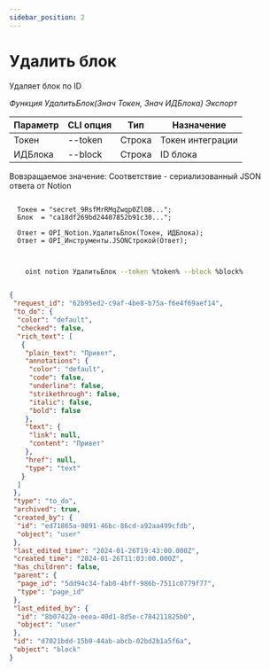 ```yaml
---
sidebar_position: 2
---
```


# Удалить блок
Удаляет блок по ID

*Функция УдалитьБлок(Знач Токен, Знач ИДБлока) Экспорт*

  | Параметр | CLI опция | Тип | Назначение |
  |-|-|-|-|
  | Токен | --token | Строка | Токен интеграции |
  | ИДБлока | --block | Строка | ID блока |
  
  Вовзращаемое значение: Соответствие - сериализованный JSON ответа от Notion

```bsl title="Пример кода"
	
  Токен = "secret_9RsfMrRMqZwqp0Zl0B...";
  Блок  = "ca18df269bd24407852b91c30...";

  Ответ = OPI_Notion.УдалитьБлок(Токен, ИДБлока);
  Ответ = OPI_Инструменты.JSONСтрокой(Ответ);                                
	
```

```sh title="Пример команд CLI"

    oint notion УдалитьБлок --token %token% --block %block%

```

```json title="Результат"

{
 "request_id": "62b95ed2-c9af-4be8-b75a-f6e4f69aef14",
 "to_do": {
  "color": "default",
  "checked": false,
  "rich_text": [
   {
    "plain_text": "Привет",
    "annotations": {
     "color": "default",
     "code": false,
     "underline": false,
     "strikethrough": false,
     "italic": false,
     "bold": false
    },
    "text": {
     "link": null,
     "content": "Привет"
    },
    "href": null,
    "type": "text"
   }
  ]
 },
 "type": "to_do",
 "archived": true,
 "created_by": {
  "id": "ed71865a-9891-46bc-86cd-a92aa499cfdb",
  "object": "user"
 },
 "last_edited_time": "2024-01-26T19:43:00.000Z",
 "created_time": "2024-01-26T11:03:00.000Z",
 "has_children": false,
 "parent": {
  "page_id": "5dd94c34-fab0-4bff-986b-7511c0779f77",
  "type": "page_id"
 },
 "last_edited_by": {
  "id": "8b07422e-eeea-40d1-8d5e-c784211825b0",
  "object": "user"
 },
 "id": "d7021bdd-15b9-44ab-abcb-02bd2b1a5f6a",
 "object": "block"
}

```
